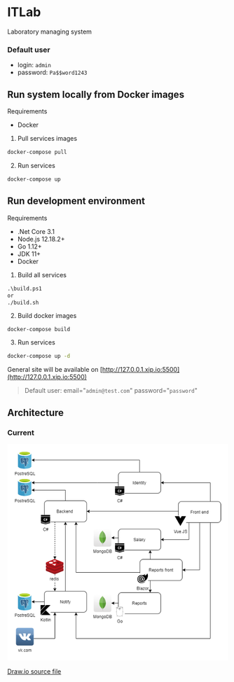 # ITLab
Laboratory managing system

### Default user
* login: `admin`
* password: `Pa$$word1243`


## Run system locally from Docker images
Requirements

- Docker

1. Pull services images
```bash
docker-compose pull
```
2. Run services
```bash
docker-compose up
```


## Run development environment
Requirements

- .Net Core 3.1
- Node.js 12.18.2+
- Go 1.12+
- JDK 11+
- Docker


1. Build all services
```
.\build.ps1
or
./build.sh
```
2. Build docker images
```bash
docker-compose build
```
3. Run services
```bash
docker-compose up -d
```
General site will be available on [http://127.0.0.1.xip.io:5500](http://127.0.0.1.xip.io:5500)
> Default user: email="`admin@test.com`" password="`password`"
## Architecture
### Current
![Architecture (current)](docs/img/CurrentArchitecture.png)


[Draw.io source file](docs/src/CurrentArchitecture.drawio)
